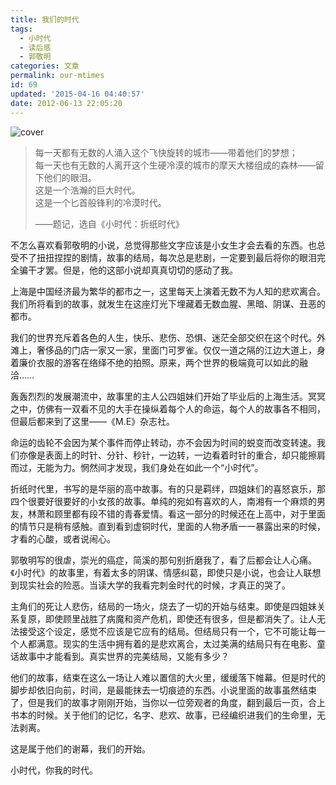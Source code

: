 ```yaml
---
title: 我们的时代
tags:
  - 小时代
  - 读后感
  - 郭敬明
categories: 文章
permalink: our-mtimes
id: 69
updated: '2015-04-16 04:40:57'
date: 2012-06-13 22:05:20
---
```


![cover](https://cat.yufan.me/cats/011805mzG.jpg)

>每一天都有无数的人涌入这个飞快旋转的城市——带着他们的梦想；  
>每一天也有无数的人离开这个生硬冷漠的城市的摩天大楼组成的森林——留下他们的眼泪。  
>这是一个浩瀚的巨大时代。  
>这是一个匕首般锋利的冷漠时代。
>
>——题记，选自《小时代：折纸时代》

不怎么喜欢看郭敬明的小说，总觉得那些文字应该是小女生才会去看的东西。也总受不了扭扭捏捏的剧情，故事的结局，每次总是悲剧，一定要到最后将你的眼泪完全骗干才罢。但是，他的这部小说却真真切切的感动了我。

上海是中国经济最为繁华的都市之一，这里每天上演着无数不为人知的悲欢离合。我们所将看到的故事，就发生在这座灯光下埋藏着无数血腥、黑暗、阴谋、丑恶的都市。

<!--more-->

我们的世界充斥着各色的人生，快乐、悲伤、恐惧、迷茫全部交织在这个时代。外滩上，奢侈品的门店一家又一家，里面门可罗雀。仅仅一道之隔的江边大道上，身着廉价衣服的游客在络绎不绝的拍照。原来，两个世界的极端竟可以如此的融洽……

轰轰烈烈的发展潮流中，故事里的主人公四姐妹们开始了毕业后的上海生活。冥冥之中，仿佛有一双看不见的大手在操纵着每个人的命运，每个人的故事各不相同，但最后都来到了这里——《M.E》杂志社。

命运的齿轮不会因为某个事件而停止转动，亦不会因为时间的蜕变而改变转速。我们亦像是表面上的时针、分针、秒针，一边转，一边看着时针的重合，却只能擦肩而过，无能为力。惘然间才发现，我们身处在如此一个“小时代”。

折纸时代里，书写的是华丽的高中故事。有的只是羁绊，四姐妹们的喜怒哀乐，那四个很要好很要好的小女孩的故事。单纯的宛如有喜欢的人，南湘有一个麻烦的男友，林萧和顾里都有段不错的青春爱情。看这一部分的时候还在上高中，对于里面的情节只是稍有感触。直到看到虚铜时代，里面的人物矛盾一一暴露出来的时候，才看的心酸，或者说闹心。

郭敬明写的很虐，崇光的癌症，简溪的那句别折磨我了，看了后都会让人心痛。《小时代》的故事里，有着太多的阴谋、情感纠葛，即使只是小说，也会让人联想到现实社会的险恶。当读大学的我看完刺金时代的时候，才真正的哭了。

主角们的死让人悲伤，结局的一场火，烧去了一切的开始与结束。即使是四姐妹关系复原，即使顾里战胜了病魔和资产危机，即使还有很多，但是都消失了。让人无法接受这个设定，感觉不应该是它应有的结局。但结局只有一个，它不可能让每一个人都满意。现实的生活中拥有着的是悲欢离合，太过美满的结局只有在电影、童话故事中才能看到。真实世界的完美结局，又能有多少？

他们的故事，结束在这么一场让人难以置信的大火里，缓缓落下帷幕。但是时代的脚步却依旧向前，时间，是最能抹去一切痕迹的东西。小说里面的故事虽然结束了，但是我们的故事才刚刚开始，当你以一位旁观者的角度，翻到最后一页，合上书本的时候。关于他们的记忆，名字、悲欢、故事，已经编织进我们的生命里，无法剥离。

这是属于他们的谢幕，我们的开始。

小时代，你我的时代。
